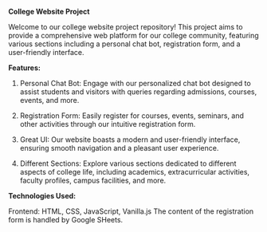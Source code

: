 **College Website Project**

Welcome to our college website project repository! This project aims to provide a comprehensive web platform for our college community, featuring various sections including a personal chat bot, registration form, and a user-friendly interface.

**Features:**

1. Personal Chat Bot: Engage with our personalized chat bot designed to assist students and visitors with queries regarding admissions, courses, events, and more.

2. Registration Form: Easily register for courses, events, seminars, and other activities through our intuitive registration form.

3. Great UI: Our website boasts a modern and user-friendly interface, ensuring smooth navigation and a pleasant user experience.

4. Different Sections: Explore various sections dedicated to different aspects of college life, including academics, extracurricular activities, faculty profiles, campus facilities, and more.

**Technologies Used:**

Frontend: HTML, CSS, JavaScript, Vanilla.js
The content of the registration form is handled by Google SHeets.
